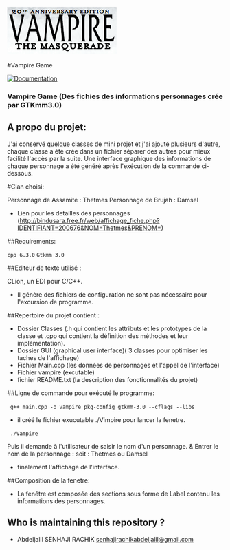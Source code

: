 ![](vampire.png)


#Vampire Game 



[![Documentation](https://img.shields.io/badge/Documentation-github-brightgreen.svg?style=for-the-badge)](https://github.com/abdeljalil-senhaji/Vampire_Game)


### Vampire Game (Des fichies des informations personnages crée par GTKmm3.0)



## A propo du projet:

J'ai conservé quelque classes de mini projet et j'ai ajouté plusieurs d'autre, chaque classe a été crée dans un fichier séparer des autres pour mieux facilité l'accès par la suite.
Une interface graphique des informations de chaque personnage a été généré après l'exécution de la commande ci-dessous.


#Clan choisi:

Personnage de Assamite : Thetmes 
Personnage de Brujah : Damsel 
- Lien pour les detailles des personnages (http://bindusara.free.fr/web/affichage_fiche.php?IDENTIFIANT=200676&NOM=Thetmes&PRENOM=)

##Requirements:

`cpp 6.3.0` 
`Gtkmm 3.0`

##Editeur de texte utilisé : 

CLion, un EDI pour C/C++.

-  Il génère des fichiers de configuration ne sont pas nécessaire pour l'excursion de programme.

##Repertoire du projet contient :

- Dossier Classes (.h qui contient les attributs et les prototypes de la classe et .cpp qui contient la définition des méthodes et leur implémentation).
- Dossier GUI (graphical user interface)( 3 classes pour optimiser les taches de l'affichage)
- Fichier Main.cpp (les données de personnages et l'appel de l'interface)
- Fichier vampire (excutable)
- fichier README.txt (la description des fonctionnalités du projet)

##Ligne de commande pour exécuté le programme:

` g++ main.cpp -o vampire pkg-config gtkmm-3.0 --cflags --libs`

- il créé le fichier exucutable ./Vimpire pour lancer la fenetre.

` ./Vampire`

Puis il demande à l'utilisateur de saisir le nom d'un personnage.
& Entrer le nom de la personnage :
soit : Thetmes ou Damsel

- finalement l'affichage de l'interface.

##Composition de la fenetre:

- La fenêtre est composée des sections sous forme de Label contenu les informations des personnages.




## Who is maintaining this repository ?

- Abdeljalil SENHAJI RACHIK [senhajirachikabdeljalil@gmail.com](senhajirachikabdeljalil@gmail.com)
